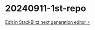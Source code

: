 # 20240911-1st-repo

[Edit in StackBlitz next generation editor ⚡️](https://stackblitz.com/~/github.com/FishyueBB/20240911-1st-repo)